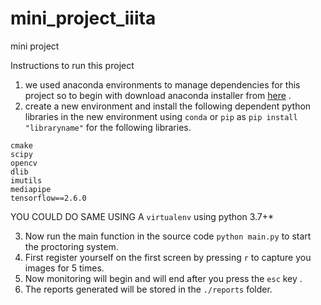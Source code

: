 # mini_project_iiita
mini project


Instructions to run this project

1. we used anaconda environments to manage dependencies for this project so to begin with download anaconda installer from [here](https://www.anaconda.com/products/individual#Downloads) .
2. create a new environment and install the following dependent python libraries in the new environment using `conda` or `pip` as `pip install "libraryname"` for the following libraries.

```
cmake
scipy
opencv
dlib
imutils
mediapipe
tensorflow==2.6.0
```

YOU COULD DO SAME USING A `virtualenv` using python 3.7+\*

3. Now run the main function in the source code `python main.py` to start the proctoring system.
4. First register yourself on the first screen by pressing `r` to capture you images for 5 times.
5. Now monitoring will begin and will end after you press the `esc` key .
6. The reports generated will be stored in the `./reports` folder.

